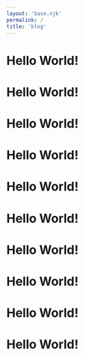 ```yaml
---
layout: 'base.njk'
permalink: /
title: 'blog'
---
```


# Hello World!
# Hello World!
# Hello World!
# Hello World!
# Hello World!
# Hello World!
# Hello World!
# Hello World!
# Hello World!
# Hello World!
